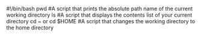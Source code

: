 #!/bin/bash
pwd #A script that prints the absolute path name of the current working directory
ls #A script that displays the contents list of your current directory
cd ~ or cd $HOME #A script that changes the working directory to the home directory
